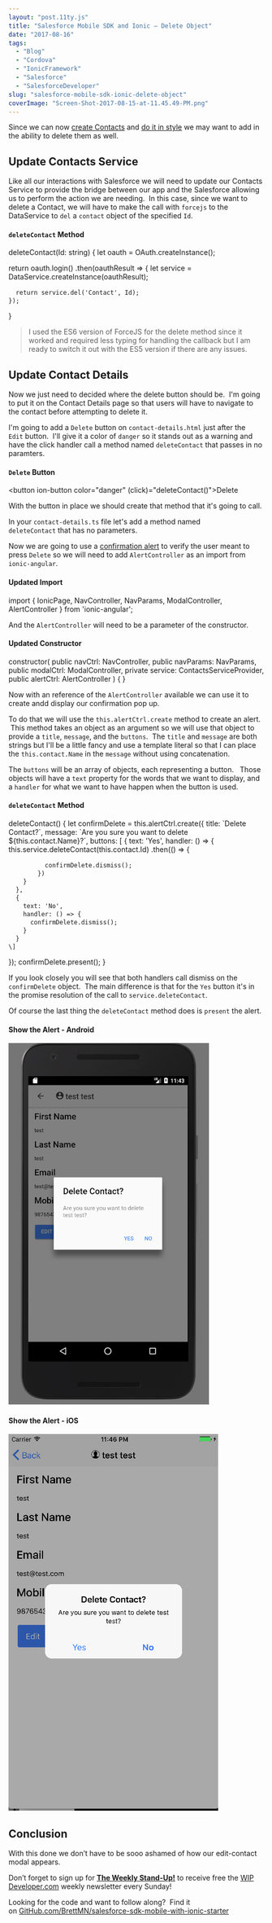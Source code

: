 ```yaml
---
layout: "post.11ty.js"
title: "Salesforce Mobile SDK and Ionic – Delete Object"
date: "2017-08-16"
tags: 
  - "Blog"
  - "Cordova"
  - "IonicFramework"
  - "Salesforce"
  - "SalesforceDeveloper"
slug: "salesforce-mobile-sdk-ionic-delete-object"
coverImage: "Screen-Shot-2017-08-15-at-11.45.49-PM.png"
---
```


Since we can now [create Contacts](https://wipdeveloper.wpcomstaging.com/2017/08/09/salesforce-mobile-sdk-ionic-create-object-part-ii/) and [do it in style](https://wipdeveloper.wpcomstaging.com/2017/08/15/salesforce-mobile-sdk-ionic-styling-forms/) we may want to add in the ability to delete them as well.

## Update Contacts Service

Like all our interactions with Salesforce we will need to update our Contacts Service to provide the bridge between our app and the Salesforce allowing us to perform the action we are needing.  In this case, since we want to delete a Contact, we will have to make the call with `forcejs` to the DataService to `del` a `contact` object of the specified `Id`.

#### `deleteContact` Method

deleteContact(Id: string) {
  let oauth = OAuth.createInstance();

  return oauth.login()
    .then(oauthResult => {
      let service = DataService.createInstance(oauthResult);

      return service.del('Contact', Id);
    });
}

> I used the ES6 version of ForceJS for the delete method since it worked and required less typing for handling the callback but I am ready to switch it out with the ES5 version if there are any issues.

## Update Contact Details

Now we just need to decided where the delete button should be.  I'm going to put it on the Contact Details page so that users will have to navigate to the contact before attempting to delete it.

I'm going to add a `Delete` button on `contact-details.html` just after the `Edit` button.  I'll give it a color of `danger` so it stands out as a warning and have the click handler call a method named `deleteContact` that passes in no paramters.

#### `Delete` Button

<button ion-button color="danger" (click)="deleteContact()">Delete</button>

With the button in place we should create that method that it's going to call.

In your `contact-details.ts` file let's add a method named `deleteContact` that has no parameters.

Now we are going to use a [confirmation alert](http://ionicframework.com/docs/components/#alert-confirm) to verify the user meant to press `Delete` so we will need to add `AlertController` as an import from `ionic-angular`.

#### Updated Import

import { IonicPage, NavController, NavParams, ModalController, AlertController } from 'ionic-angular';

And the `AlertController` will need to be a parameter of the constructor.

#### Updated Constructor

constructor(
  public navCtrl: NavController,
  public navParams: NavParams,
  public modalCtrl: ModalController,
  private service: ContactsServiceProvider,
  public alertCtrl: AlertController
) { }

Now with an reference of the `AlertController` available we can use it to create andd display our confirmation pop up.

To do that we will use the `this.alertCtrl.create` method to create an alert.  This method takes an object as an argument so we will use that object to provide a `title`, `message`, and the `buttons`.  The `title` and `message` are both strings but I'll be a little fancy and use a template literal so that I can place the `this.contact.Name` in the `message` without using concatenation.

The `buttons` will be an array of objects, each representing a button.   Those objects will have a `text` property for the words that we want to display, and a `handler` for what we want to have happen when the button is used.

#### `deleteContact` Method

deleteContact() {
  let confirmDelete = this.alertCtrl.create({
    title: \`Delete Contact?\`,
    message: \`Are you sure you want to delete ${this.contact.Name}?\`,
    buttons: \[
      {
        text: 'Yes',
        handler: () => {
          this.service.deleteContact(this.contact.Id)
            .then(() => {

              confirmDelete.dismiss();
            })
        }
      },
      {
        text: 'No',
        handler: () => {
          confirmDelete.dismiss();
        }
      }
    \]
  });
  confirmDelete.present();
}

If you look closely you will see that both handlers call dismiss on the `confirmDelete` object.  The main difference is that for the `Yes` button it's in the promise resolution of the call to `service.deleteContact`.

Of course the last thing the `deleteContact` method does is `present` the alert.

#### Show the Alert - Android

![Show the Alert](images/Screen-Shot-2017-08-15-at-11.43.04-PM.png)

#### Show the Alert - iOS

![Show the Alert - iOS](images/Screen-Shot-2017-08-15-at-11.46.32-PM.png)

## Conclusion

With this done we don’t have to be sooo ashamed of how our edit-contact modal appears.

Don’t forget to sign up for [**The Weekly Stand-Up!**](https://wipdeveloper.wpcomstaging.com/newsletter/) to receive free the [WIP Developer.com](https://wipdeveloper.wpcomstaging.com/) weekly newsletter every Sunday!

Looking for the code and want to follow along?  Find it on [GitHub.com/BrettMN/salesforce-sdk-mobile-with-ionic-starter](https://github.com/BrettMN/salesforce-sdk-mobile-with-ionic-starter)

